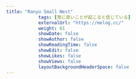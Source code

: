 ```yaml
---
title: "Ranyu Small Nest"
            tags: [常に良いことが起こると信じている]
            externalUrl: "https://melog.cc/"
            weight: 61
            showDate: false
            showAuthor: false
            showReadingTime: false
            showEdit: false
            showLikes: false
            showViews: false
            layoutBackgroundHeaderSpace: false
---
```

